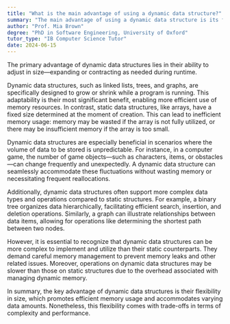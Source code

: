 ```yaml
---
title: "What is the main advantage of using a dynamic data structure?"
summary: "The main advantage of using a dynamic data structure is its flexibility to grow or shrink in size as required during runtime."
author: "Prof. Mia Brown"
degree: "PhD in Software Engineering, University of Oxford"
tutor_type: "IB Computer Science Tutor"
date: 2024-06-15
---
```


The primary advantage of dynamic data structures lies in their ability to adjust in size—expanding or contracting as needed during runtime.

Dynamic data structures, such as linked lists, trees, and graphs, are specifically designed to grow or shrink while a program is running. This adaptability is their most significant benefit, enabling more efficient use of memory resources. In contrast, static data structures, like arrays, have a fixed size determined at the moment of creation. This can lead to inefficient memory usage: memory may be wasted if the array is not fully utilized, or there may be insufficient memory if the array is too small.

Dynamic data structures are especially beneficial in scenarios where the volume of data to be stored is unpredictable. For instance, in a computer game, the number of game objects—such as characters, items, or obstacles—can change frequently and unexpectedly. A dynamic data structure can seamlessly accommodate these fluctuations without wasting memory or necessitating frequent reallocations.

Additionally, dynamic data structures often support more complex data types and operations compared to static structures. For example, a binary tree organizes data hierarchically, facilitating efficient search, insertion, and deletion operations. Similarly, a graph can illustrate relationships between data items, allowing for operations like determining the shortest path between two nodes.

However, it is essential to recognize that dynamic data structures can be more complex to implement and utilize than their static counterparts. They demand careful memory management to prevent memory leaks and other related issues. Moreover, operations on dynamic data structures may be slower than those on static structures due to the overhead associated with managing dynamic memory.

In summary, the key advantage of dynamic data structures is their flexibility in size, which promotes efficient memory usage and accommodates varying data amounts. Nonetheless, this flexibility comes with trade-offs in terms of complexity and performance.
    